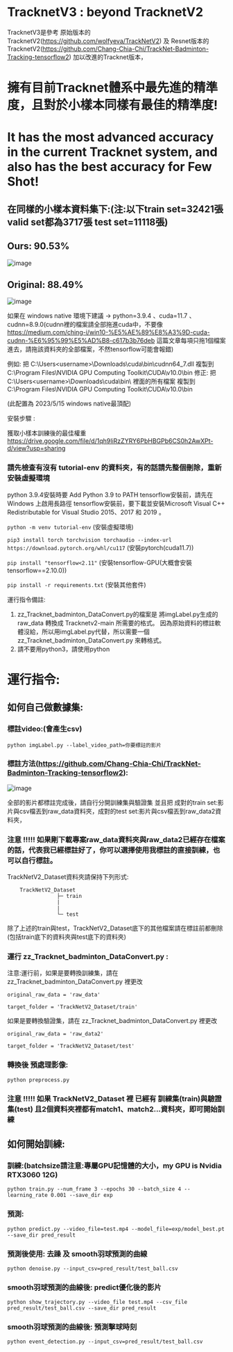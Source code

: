 # TracknetV3 : beyond TracknetV2

TracknetV3是參考
原始版本的TracknetV2(https://github.com/wolfyeva/TrackNetV2)
及
Resnet版本的TracknetV2(https://github.com/Chang-Chia-Chi/TrackNet-Badminton-Tracking-tensorflow2)
加以改進的Tracknet版本，

# 擁有目前Tracknet體系中最先進的精準度，且對於小樣本同樣有最佳的精準度!
# It has the most advanced accuracy in the current Tracknet system, and also has the best accuracy for Few Shot!
## 在同樣的小樣本資料集下:(注:以下train set=32421張 valid set都為3717張 test set=11118張)
## Ours: 90.53%
![image](https://github.com/alenzenx/TracknetV3/blob/main/%E6%9C%80%E6%96%B0%E6%88%90%E6%9E%9C%E8%88%87%E5%8E%9F%E5%A7%8BTracknetV2%20model%E5%B0%8D%E6%AF%94/TracknetV2_encoder%E6%94%B9%E6%88%90%E5%A4%9A%E5%8D%B7%E7%A9%8Dconcat%E4%B8%94%E5%8A%A0%E4%B8%BB%E7%B7%9Achannel%20attention%E5%BE%8C%20concat%E4%B9%8B%E5%89%8D%E4%B9%9F%E5%8A%A0%E5%85%A5channel%20attention/performance.jpg)
## Original: 88.49%
![image](https://github.com/alenzenx/TracknetV3/blob/main/%E6%9C%80%E6%96%B0%E6%88%90%E6%9E%9C%E8%88%87%E5%8E%9F%E5%A7%8BTracknetV2%20model%E5%B0%8D%E6%AF%94/TracknetV2%E5%8E%9F%E5%A7%8B%E8%A8%93%E7%B7%B4/performance.jpg)


如果在 windows native 環境下建議 -> python=3.9.4 、cuda=11.7 、cudnn=8.9.0(cudnn裡的檔案請全部拖進cuda中，不要像 https://medium.com/ching-i/win10-%E5%AE%89%E8%A3%9D-cuda-cudnn-%E6%95%99%E5%AD%B8-c617b3b76deb 這篇文章每項只拖1個檔案進去，請拖該資料夾的全部檔案，不然tensorflow可能會報錯) 

例如: 把 C:\Users\<username>\Downloads\cuda\bin\cudnn64_7.dll 複製到 C:\Program Files\NVIDIA GPU Computing Toolkit\CUDA\v10.0\bin
修正: 把 C:\Users\<username>\Downloads\cuda\bin\ 裡面的所有檔案 複製到 C:\Program Files\NVIDIA GPU Computing Toolkit\CUDA\v10.0\bin

(此配置為 2023/5/15 windows native最頂配)

安裝步驟 : 

獲取小樣本訓練後的最佳權重
https://drive.google.com/file/d/1qh9IiRzZYRY6PbHBGPb6CS0h2AwXPt-d/view?usp=sharing

### 請先檢查有沒有 tutorial-env 的資料夾，有的話請先整個刪除，重新安裝虛擬環境
python 3.9.4安裝時要 Add Python 3.9 to PATH
tensorflow安裝前，請先在 Windows 上啟用長路徑
tensorflow安裝前，要下載並安裝Microsoft Visual C++ Redistributable for Visual Studio 2015、2017 和 2019 。

`python -m venv tutorial-env`                                                                            (安裝虛擬環境)

`pip3 install torch torchvision torchaudio --index-url https://download.pytorch.org/whl/cu117`           (安裝pytorch(cuda11.7))

`pip install "tensorflow<2.11"`                                                                          (安裝tensorflow-GPU(大概會安裝tensorflow==2.10.0))

`pip install -r requirements.txt`                                                                        (安裝其他套件)



運行指令備註:
1. zz_Tracknet_badminton_DataConvert.py的檔案是 將imgLabel.py生成的raw_data 轉換成 Tracknetv2-main 所需要的格式。
因為原始資料的標註軟體沒給，所以用imgLabel.py代替，所以需要一個 zz_Tracknet_badminton_DataConvert.py 來轉格式。
2. 請不要用python3，請使用python



# 運行指令:

## 如何自己做數據集:

### 標註video:(會產生csv)
`python imgLabel.py --label_video_path=你要標註的影片`

### 標註方法(https://github.com/Chang-Chia-Chi/TrackNet-Badminton-Tracking-tensorflow2):
![image](https://github.com/alenzenx/TracknetV3/blob/main/%E6%93%8D%E4%BD%9C%E6%89%8B%E5%86%8A%20for%20imgLabel.png)


全部的影片都標註完成後，請自行分開訓練集與驗證集 並且把 成對的train set:影片與csv檔丟到raw_data資料夾，成對的test set:影片與csv檔丟到raw_data2資料夾，
### 注意 !!!!! 如果剛下載專案raw_data資料夾與raw_data2已經存在檔案的話，代表我已經標註好了，你可以選擇使用我標註的直接訓練，也可以自行標註。

TrackNetV2_Dataset資料夾請保持下列形式:

        TrackNetV2_Dataset
                    ├─ train
                    |    
                    |
                    └─ test

除了上述的train與test，TrackNetV2_Dataset底下的其他檔案請在標註前都刪除(包括train底下的資料夾與test底下的資料夾)

### 運行 zz_Tracknet_badminton_DataConvert.py : 
注意:運行前，如果是要轉換訓練集，請在 zz_Tracknet_badminton_DataConvert.py 裡更改

`original_raw_data = 'raw_data'`

`target_folder = 'TrackNetV2_Dataset/train'`

如果是要轉換驗證集，請在 zz_Tracknet_badminton_DataConvert.py 裡更改

`original_raw_data = 'raw_data2'`

`target_folder = 'TrackNetV2_Dataset/test'`


### 轉換後 預處理影像:
`python preprocess.py`

### 注意 !!!!! 如果 TrackNetV2_Dataset 裡 已經有 訓練集(train)與驗證集(test) 且2個資料夾裡都有match1、match2...資料夾，即可開始訓練 

## 如何開始訓練:

### 訓練:(batchsize請注意:專屬GPU記憶體的大小，my GPU is Nvidia RTX3060 12G)
`python train.py --num_frame 3 --epochs 30 --batch_size 4 --learning_rate 0.001 --save_dir exp`

### 預測:
`python predict.py --video_file=test.mp4 --model_file=exp/model_best.pt --save_dir pred_result`

### 預測後使用: 去躁 及 smooth羽球預測的曲線
`python denoise.py --input_csv=pred_result/test_ball.csv`

### smooth羽球預測的曲線後: predict優化後的影片
`python show_trajectory.py --video_file test.mp4 --csv_file pred_result/test_ball.csv --save_dir pred_result`

### smooth羽球預測的曲線後: 預測擊球時刻
`python event_detection.py --input_csv=pred_result/test_ball.csv`